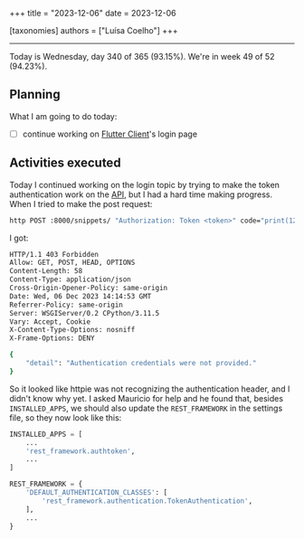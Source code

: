 +++
title = "2023-12-06"
date = 2023-12-06

[taxonomies]
authors = ["Luísa Coelho"]
+++

---

Today is Wednesday, day 340 of 365 (93.15%). We're in week 49 of 52 (94.23%).

## Planning

What I am going to do today:

- [ ] continue working on [Flutter Client](https://github.com/OmnicodeSolutions/luisa_drf_flutter_client)'s login page

## Activities executed

Today I continued working on the login topic by trying to make the token authentication work on the [API](https://github.com/OmnicodeSolutions/luisa_drf_tutorial), but I had a hard time making progress. When I tried to make the post request:

```bash
http POST :8000/snippets/ "Authorization: Token <token>" code="print(123)"
```

I got:

```bash
HTTP/1.1 403 Forbidden
Allow: GET, POST, HEAD, OPTIONS
Content-Length: 58
Content-Type: application/json
Cross-Origin-Opener-Policy: same-origin
Date: Wed, 06 Dec 2023 14:14:53 GMT
Referrer-Policy: same-origin
Server: WSGIServer/0.2 CPython/3.11.5
Vary: Accept, Cookie
X-Content-Type-Options: nosniff
X-Frame-Options: DENY

{
    "detail": "Authentication credentials were not provided."
}
```

So it looked like httpie was not recognizing the authentication header, and I didn't know why yet. I asked Mauricio for help and he found that, besides `INSTALLED_APPS`, we should also update the `REST_FRAMEWORK` in the settings file, so they now look like this:

```python
INSTALLED_APPS = [
    ...
    'rest_framework.authtoken',
    ...
]

REST_FRAMEWORK = {
    'DEFAULT_AUTHENTICATION_CLASSES': [
        'rest_framework.authentication.TokenAuthentication',
    ],
    ...
}
```
